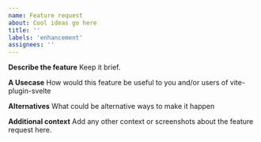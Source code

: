 ```yaml
---
name: Feature request
about: Cool ideas go here
title: ''
labels: 'enhancement'
assignees: ''
---
```


<!--
We're excited to hear how we can make vite-plugin-svelte better.
Please follow the template below.
-->

**Describe the feature**
Keep it brief.

**A Usecase**
How would this feature be useful to you and/or users of vite-plugin-svelte

**Alternatives**
What could be alternative ways to make it happen

**Additional context**
Add any other context or screenshots about the feature request here.
